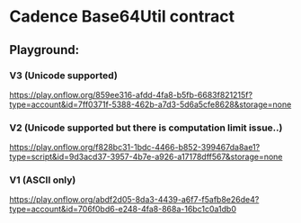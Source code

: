 # Cadence Base64Util contract

## Playground:

### V3 (Unicode supported)

https://play.onflow.org/859ee316-afdd-4fa8-b5fb-6683f821215f?type=account&id=7ff0371f-5388-462b-a7d3-5d6a5cfe8628&storage=none

### V2 (Unicode supported but there is computation limit issue..)

https://play.onflow.org/f828bc31-1bdc-4466-b852-399467da8ae1?type=script&id=9d3acd37-3957-4b7e-a926-a17178dff567&storage=none

### V1 (ASCII only)

https://play.onflow.org/abdf2d05-8da3-4439-a6f7-f5afb8e26de4?type=account&id=706f0bd6-e248-4fa8-868a-16bc1c0a1db0
